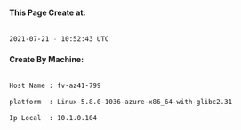 
   
#### This Page Create at:

```bash

2021-07-21 - 10:52:43 UTC

```

#### Create By Machine:

```bash

Host Name : fv-az41-799

platform  : Linux-5.8.0-1036-azure-x86_64-with-glibc2.31

Ip Local  : 10.1.0.104

```

